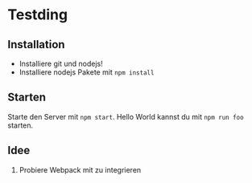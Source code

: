 # Testding

## Installation

- Installiere git und nodejs!
- Installiere nodejs Pakete mit `npm install`

## Starten

Starte den Server mit `npm start`. Hello World kannst du mit `npm run foo` starten.

## Idee

1. Probiere Webpack mit zu integrieren
